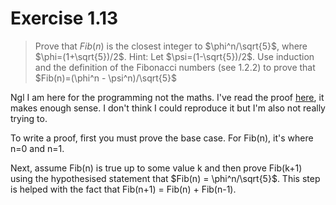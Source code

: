 # Exercise 1.13

> Prove that $Fib(n)$ is the closest integer to $\phi^n/\sqrt{5}$, where $\phi=(1+\sqrt{5})/2$. Hint: Let $\psi=(1-\sqrt{5})/2$. Use induction and the definition of the Fibonacci numbers (see 1.2.2) to prove that $Fib(n)=(\phi^n - \psi^n)/\sqrt{5}$

Ngl I am here for the programming not the maths. I've read the proof [here](https://codology.net/post/sicp-solution-exercise-1-13/), it makes enough sense. I don't think I could reproduce it but I'm also not really trying to.

To write a proof, first you must prove the base case. For Fib(n), it's where n=0 and n=1.

Next, assume Fib(n) is true up to some value k and then prove Fib(k+1) using the hypothesised statement that $Fib(n) = \phi^n/\sqrt{5}$. This step is helped with the fact that Fib(n+1) = Fib(n) + Fib(n-1).

